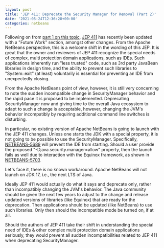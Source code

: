 ```yaml
---
layout: post
title: 'JEP 411: Deprecate the Security Manager for Removal (Part 2)'
date: '2021-05-24T12:36:28+00:00'
categories: netbeans
---
```

Following on from <a href="https://blogs.apache.org/netbeans/entry/jep-411-deprecate-the-security">part 1 on this topic</a>, <a href="https://openjdk.java.net/jeps/411">JEP 411</a> has recently been updated with a "Future Work" section, amongst other changes. From the Apache NetBeans perspective, this is a welcome shift in the wording of this JEP. It is great that the owner and reviewers of JEP 411 recognize the special needs of complex, multi protection domain applications, such as IDEs. Such applications inherently run "less trusted" code, such as 3rd party JavaBean libraries in design time, and the ability to prevent such libraries to "System::exit" (at least) voluntarily is essential for preventing an IDE from unexpectedly closing.

<p>From the Apache NetBeans point of view, however, it is still very concerning to note the sudden incompatible change in SecurityManager behavior and the rapid pace it is proposed to be implemented. Deprecating SecurityManager now and giving time to the overall Java ecosystem to adapt to such a change is acceptable, however, changing the JVM's behavior incompatibly by requiring additional command line switches is disturbing.</p> 

<p>In particular, no existing version of Apache NetBeans is going to launch with the JEP 411 changes. Unless one starts the JDK with a special property, it is not going to be possible to use the SecurityManager. Specifically, <a href="https://issues.apache.org/jira/browse/NETBEANS-5689">NETBEANS-5689</a> will prevent the IDE from starting. Should a user provide the proposed "-Djava.security.manager=allow" property, then the launch fails as well due to interaction with the Equinox framework, as shown in <a href="https://issues.apache.org/jira/browse/NETBEANS-5703">NETBEANS-5703</a>.</p>

<p>Let's face it, there is no known workaround. Apache NetBeans will not launch on JDK 17, i.e., the next LTS of Java.</p>

<p>Ideally JEP 411 would actually do what it says and deprecate only, rather than incompatibly changing the JVM's behavior. The Java community should be given the next few years to adjust to the change and release updated versions of libraries (like Equinox) that are ready for the deprecation. Then applications should be updated (like NetBeans) to use such libraries. Only then should the incompatible mode be turned on, if at all.</p>

<p>Should the authors of JEP 411 take their shift in understanding the special need of IDEs & other complex multi protection domain applications seriously, they would prevent all sudden incompatibilities related to JEP 411 when deprecating SecurityManager.</p>
